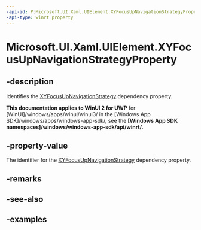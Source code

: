 ```yaml
---
-api-id: P:Microsoft.UI.Xaml.UIElement.XYFocusUpNavigationStrategyProperty
-api-type: winrt property
---
```


<!-- Property syntax.
public DependencyProperty XYFocusUpNavigationStrategyProperty { get; }
-->

# Microsoft.UI.Xaml.UIElement.XYFocusUpNavigationStrategyProperty

## -description

Identifies the [XYFocusUpNavigationStrategy](uielement_xyfocusupnavigationstrategy.md) dependency property.

**This documentation applies to WinUI 2 for UWP** for [WinUI]/windows/apps/winui/winui3/ in the [Windows App SDK]/windows/apps/windows-app-sdk/, see the **[Windows App SDK namespaces]/windows/windows-app-sdk/api/winrt/**.

## -property-value

The identifier for the [XYFocusUpNavigationStrategy](uielement_xyfocusupnavigationstrategy.md) dependency property.

## -remarks

## -see-also

## -examples

